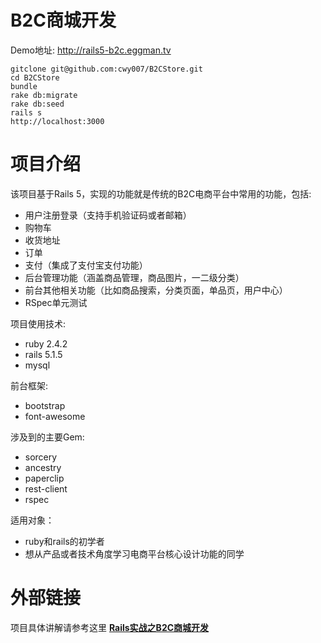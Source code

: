 # B2C商城开发

Demo地址: http://rails5-b2c.eggman.tv

```
gitclone git@github.com:cwy007/B2CStore.git
cd B2CStore
bundle
rake db:migrate
rake db:seed
rails s
http://localhost:3000
```

# 项目介绍
该项目基于Rails 5，实现的功能就是传统的B2C电商平台中常用的功能，包括:

- 用户注册登录（支持手机验证码或者邮箱）
- 购物车
- 收货地址
- 订单
- 支付（集成了支付宝支付功能）
- 后台管理功能（涵盖商品管理，商品图片，一二级分类）
- 前台其他相关功能（比如商品搜索，分类页面，单品页，用户中心）
- RSpec单元测试

项目使用技术:

- ruby 2.4.2
- rails 5.1.5
- mysql  

前台框架:

- bootstrap
- font-awesome  

涉及到的主要Gem:

- sorcery
- ancestry
- paperclip
- rest-client
- rspec

适用对象：

- ruby和rails的初学者
- 想从产品或者技术角度学习电商平台核心设计功能的同学

# 外部链接

项目具体讲解请参考这里 **[Rails实战之B2C商城开发](http://eggman.tv/c/s-master-rails-by-actions)**
